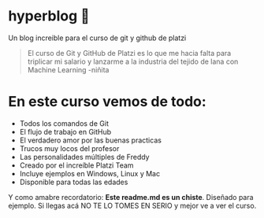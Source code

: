 # hyperblog 💚
Un blog increible para el curso de git y github de platzi
> El curso de Git y GitHub de Platzi es lo que me hacia falta para triplicar mi salario y lanzarme a la industria del tejido de lana con Machine Learning
> -niñita

# En este curso vemos de todo:
* Todos los comandos de Git
* El flujo de trabajo en GitHub
* El verdadero amor por las buenas practicas
* Trucos muy locos del profesor
* Las personalidades múltiples de Freddy
* Creado por el increíble Platzi Team
* Incluye ejemplos en Windows, Linux y Mac
* Disponible para todas las edades

Y como amabre recordatorio: **Este readme.md es un chiste**. Diseñado para ejemplo. Si llegas acá NO TE LO TOMES EN SERIO y mejor ve a ver el curso.